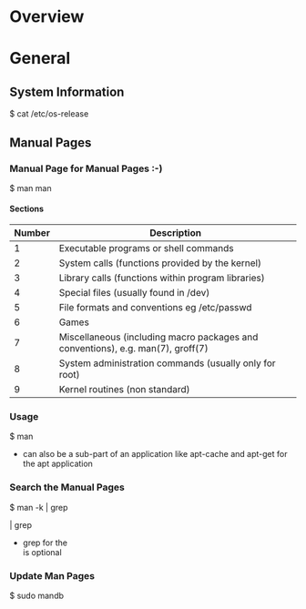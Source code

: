 # Overview

# General

## System Information
$ cat /etc/os-release

## Manual Pages

### Manual Page for Manual Pages :-)
$ man man

#### Sections
| Number | Description |
| --- | --- |
| 1 | Executable programs or shell commands |
| 2 | System calls (functions provided by the kernel) |
| 3 | Library calls (functions within program libraries) |
| 4 | Special files (usually found in /dev) |
| 5 | File formats and conventions eg /etc/passwd |
| 6 | Games |
| 7 | Miscellaneous (including  macro  packages  and  conventions), e.g. man(7), groff(7) |
| 8 | System administration commands (usually only for root) |
| 9 | Kernel routines (non standard) |

### Usage
$ man <application>
- <application> can also be a sub-part of an application like apt-cache and apt-get for the apt application

### Search the Manual Pages
$ man -k <keyword> | grep <section number> | grep <additional keyword>
- grep for the <section number> is optional

### Update Man Pages
$ sudo mandb
